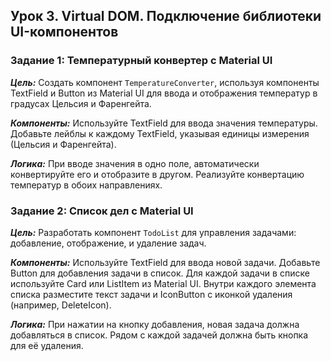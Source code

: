 ## Урок 3. Virtual DOM. Подключение библиотеки UI-компонентов

### Задание 1: Температурный конвертер с Material UI

***Цель:*** 
Создать компонент `TemperatureConverter`, используя компоненты TextField и Button из Material UI для ввода и отображения температур в градусах Цельсия и Фаренгейта.

***Компоненты:***
Используйте TextField для ввода значения температуры.
Добавьте лейблы к каждому TextField, указывая единицы измерения (Цельсия и Фаренгейта).

***Логика:***
При вводе значения в одно поле, автоматически конвертируйте его и отобразите в другом.
Реализуйте конвертацию температур в обоих направлениях.



### Задание 2: Список дел с Material UI


***Цель:***
Разработать компонент `TodoList` для управления задачами: добавление, отображение, и удаление задач.

***Компоненты:***
Используйте TextField для ввода новой задачи.
Добавьте Button для добавления задачи в список.
Для каждой задачи в списке используйте Card или ListItem из Material UI. Внутри каждого элемента списка разместите текст задачи и IconButton с иконкой удаления (например, DeleteIcon).

***Логика:***
При нажатии на кнопку добавления, новая задача должна добавляться в список.
Рядом с каждой задачей должна быть кнопка для её удаления.